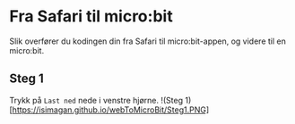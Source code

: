 # Fra Safari til micro:bit
Slik overfører du kodingen din fra Safari til micro:bit-appen, og videre til en micro:bit.

## Steg 1
Trykk på ``Last ned`` nede i venstre hjørne.
!(Steg 1)[https://isimagan.github.io/webToMicroBit/Steg1.PNG]
